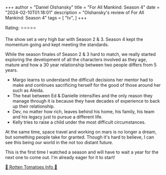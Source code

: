 +++
author = "Daniel Olshansky"
title = "For All Mankind: Season 4"
date = "2024-02-10T01:18:01"
description = "Olshansky's review of For All Mankind: Season 4"
tags = [
    "tv",
]
+++

Rating: ⭐⭐⭐⭐⭐

The show set a very high bar with Season 2 & 3. Season 4 kept the momentum going
and kept meeting the standards.

While the season finales of Season 2 & 3 hard to match, we really started exploring
the development of all the characters involved as they age, mature and how a 30
year relationship between two people differs from 5 years.

- Margo learns to understand the difficult decisions her mentor had to make and
  continues sacrificing herself for the good of those around her such as Aleida.
- The heat between Ed & Danielle intensifies and the only reason they manage
  through it is because they have decades of experience to back up their relationship.
- Dev, no matter how rich, leaves behind his home, his family, his team and his legacy
  just to pursue a different life.
- Kelly tries to raise a child under the most difficult circumstances.

At the same time, space travel and working on mars is no longer a dream, but
something people take for granted. Though it's hard to believe, I can see this
being our world in the not too distant future.

This is the first time I watched a season and will have to wait a year for the next
one to come out. I'm already eager for it to start!

[🍅 Rotten Tomatoes Info 🍅](https://www.rottentomatoes.com/tv/for_all_mankind/s04)
